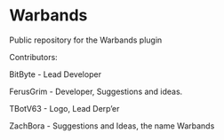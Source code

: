 Warbands
========

Public repository for the Warbands plugin

Contributors:

BitByte	-		Lead Developer

FerusGrim -		Developer, Suggestions and ideas.

TBotV63	-	Logo, Lead Derp’er

ZachBora -		Suggestions and Ideas, the name Warbands

